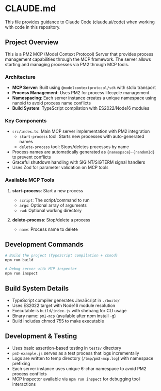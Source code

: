 # CLAUDE.md

This file provides guidance to Claude Code (claude.ai/code) when working with code in this repository.

## Project Overview

This is a PM2 MCP (Model Context Protocol) Server that provides process management capabilities through the MCP framework. The server allows starting and managing processes via PM2 through MCP tools.

### Architecture

- **MCP Server**: Built using `@modelcontextprotocol/sdk` with stdio transport
- **Process Management**: Uses PM2 for process lifecycle management  
- **Namespacing**: Each server instance creates a unique namespace using nanoid to avoid process name conflicts
- **Build System**: TypeScript compilation with ES2022/Node16 modules

### Key Components

- `src/index.ts`: Main MCP server implementation with PM2 integration
  - `start-process` tool: Starts new processes with auto-generated names
  - `delete-process` tool: Stops/deletes processes by name
- Process names are automatically generated as `{namespace}-{randomId}` to prevent conflicts
- Graceful shutdown handling with SIGINT/SIGTERM signal handlers
- Uses Zod for parameter validation on MCP tools

### Available MCP Tools

1. **start-process**: Start a new process
   - `script`: The script/command to run
   - `args`: Optional array of arguments
   - `cwd`: Optional working directory
   
2. **delete-process**: Stop/delete a process
   - `name`: Process name to delete

## Development Commands

```bash
# Build the project (TypeScript compilation + chmod)
npm run build

# Debug server with MCP inspector
npm run inspect
```

## Build System Details

- TypeScript compiler generates JavaScript in `./build/`
- Uses ES2022 target with Node16 module resolution  
- Executable is `build/index.js` with shebang for CLI usage
- Binary name: `pm2-mcp` (available after npm install -g)
- Build includes chmod 755 to make executable

## Development & Testing

- Uses basic assertion-based testing in `tests/` directory
- `pm2-example.js` serves as a test process that logs incrementally
- Logs are written to temp directory (`/tmp/pm2-mcp.log`) with namespace prefixing
- Each server instance uses unique 6-char namespace to avoid PM2 process conflicts
- MCP Inspector available via `npm run inspect` for debugging tool interactions